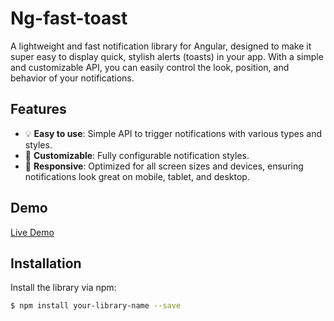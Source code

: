 # Ng-fast-toast

A lightweight and fast notification library for Angular, designed to make it super easy to display quick, stylish alerts (toasts) in your app. With a simple and customizable API, you can easily control the look, position, and behavior of your notifications.

## Features

- 💡 **Easy to use**: Simple API to trigger notifications with various types and styles.
- 🎨 **Customizable**: Fully configurable notification styles.
- 📱 **Responsive**: Optimized for all screen sizes and devices, ensuring notifications look great on mobile, tablet, and desktop.

## Demo

[Live Demo](https://yourwebsite.com/demo)

## Installation

Install the library via npm:

```bash
$ npm install your-library-name --save
```
